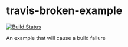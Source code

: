 # travis-broken-example
[![Build Status](https://travis-ci.org/buluma/travis-broken-example-2.svg?branch=master)](https://travis-ci.org/buluma/travis-broken-example-2.svg?branch=master)

An example that will cause a build failure
